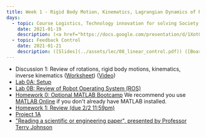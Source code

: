 ```yaml
---
title: Week 1 - Rigid Body Motion, Kinematics, Lagrangian Dynamics of Robots (Review of C106A/206A)
days:
  - topic: Course Logistics, Technology innovation for solving Society’s most pressing problems 
    date: 2021-01-19
    description: (<a href="https://docs.google.com/presentation/d/1Xot0PFB1am3ybAAIHTsiAzNhGziUu5YYtfAG3I3vdXw/edit?usp=sharing">Logistics Slides</a>) (<a href="https://drive.google.com/drive/folders/1DtSSz8ovzeV_ecbUtgbhfxz5qNQoQ9Z4?usp=sharing">Slides</a>) (<a href="https://youtu.be/gjzLyhPttbk">Video</a>) ([Scribe Notes](../assets/scribe/scribe_lec1.pdf)) <br /> Reading - MLS 2.1-2.5, 3.1-3.3 <br /> Optional Reading - MLS Appendix A.3
  - topic: Feedback Control
    date: 2021-01-21
    description: ([Slides](../assets/lec/08_linear_control.pdf)) ([Boardwork](../assets/lec/lec2_boardwork.pdf)) (<a href="https://youtu.be/rtw__vVCfUI">Video</a>) (Scribe Notes) <br /> Reading - MLS Ch 3.4, 4.1-4.3
---
```


- Discussion 1: Review of rotations, rigid body motions, kinematics, inverse kinematics ([Worksheet](../assets/discussions/106B_Dis_1_Worksheet.pdf)) (<a href="https://youtu.be/LNzsrUsQsZ4">Video</a>)
- <a href="https://www.notion.so/C106B-Lab-0A-Setting-up-Your-Virtual-Machine-21d0646c716547c5891e3ea93d4733a2">Lab 0A: Setup</a>
- [Lab 0B: Review of Robot Operating System (ROS)](../assets/projects/proj0.pdf)
- [Homework 0: Optional MATLAB Bootcamp](../assets/hw/hw0.zip) We recommend you use <a href=" matlab.mathworks.com">MATLAB Online</a> if you don't already have MATLAB installed. 
- [Homework 1: Review (due 2/2 11:59pm)](../assets/hw/hw1.zip)
- [Project 1A](../assets/projects/106B_Project_1_Part_A_Doc.pdf) 
- <a href="https://drive.google.com/file/d/1myZScz-v1yC3JzV5BJGAsdwTd6BL4iOn/view?usp=sharing">"Reading a scientific or engineering paper", presented by Professor Terry Johnson</a>
